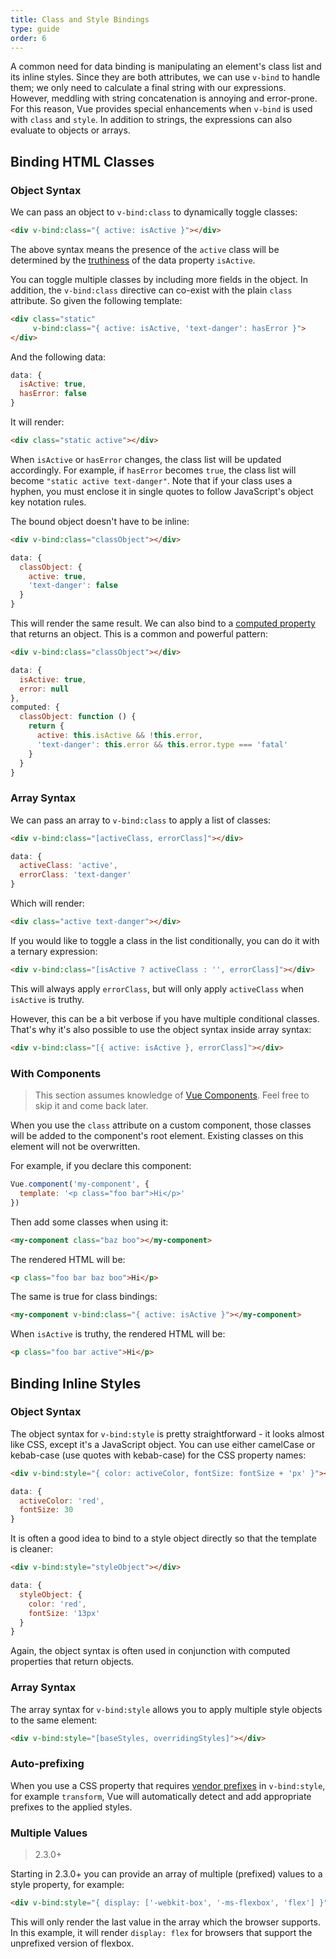 ```yaml
---
title: Class and Style Bindings
type: guide
order: 6
---
```


A common need for data binding is manipulating an element's class list and its inline styles. Since they are both attributes, we can use `v-bind` to handle them; we only need to calculate a final string with our expressions. However, meddling with string concatenation is annoying and error-prone. For this reason, Vue provides special enhancements when `v-bind` is used with `class` and `style`. In addition to strings, the expressions can also evaluate to objects or arrays.

## Binding HTML Classes

### Object Syntax

We can pass an object to `v-bind:class` to dynamically toggle classes:

``` html
<div v-bind:class="{ active: isActive }"></div>
```

The above syntax means the presence of the `active` class will be determined by the [truthiness](https://developer.mozilla.org/en-US/docs/Glossary/Truthy) of the data property `isActive`.

You can toggle multiple classes by including more fields in the object. In addition, the `v-bind:class` directive can co-exist with the plain `class` attribute. So given the following template:

``` html
<div class="static"
     v-bind:class="{ active: isActive, 'text-danger': hasError }">
</div>
```

And the following data:

``` js
data: {
  isActive: true,
  hasError: false
}
```

It will render:

``` html
<div class="static active"></div>
```

When `isActive` or `hasError` changes, the class list will be updated accordingly. For example, if `hasError` becomes `true`, the class list will become `"static active text-danger"`. Note that if your class uses a hyphen, you must enclose it in single quotes to follow JavaScript's object key notation rules.

The bound object doesn't have to be inline:

``` html
<div v-bind:class="classObject"></div>
```
``` js
data: {
  classObject: {
    active: true,
    'text-danger': false
  }
}
```

This will render the same result. We can also bind to a [computed property](computed.html) that returns an object. This is a common and powerful pattern:

``` html
<div v-bind:class="classObject"></div>
```
``` js
data: {
  isActive: true,
  error: null
},
computed: {
  classObject: function () {
    return {
      active: this.isActive && !this.error,
      'text-danger': this.error && this.error.type === 'fatal'
    }
  }
}
```

### Array Syntax

We can pass an array to `v-bind:class` to apply a list of classes:

``` html
<div v-bind:class="[activeClass, errorClass]"></div>
```
``` js
data: {
  activeClass: 'active',
  errorClass: 'text-danger'
}
```

Which will render:

``` html
<div class="active text-danger"></div>
```

If you would like to toggle a class in the list conditionally, you can do it with a ternary expression:

``` html
<div v-bind:class="[isActive ? activeClass : '', errorClass]"></div>
```

This will always apply `errorClass`, but will only apply `activeClass` when `isActive` is truthy.

However, this can be a bit verbose if you have multiple conditional classes. That's why it's also possible to use the object syntax inside array syntax:

``` html
<div v-bind:class="[{ active: isActive }, errorClass]"></div>
```

### With Components

> This section assumes knowledge of [Vue Components](components.html). Feel free to skip it and come back later.

When you use the `class` attribute on a custom component, those classes will be added to the component's root element. Existing classes on this element will not be overwritten.

For example, if you declare this component:

``` js
Vue.component('my-component', {
  template: '<p class="foo bar">Hi</p>'
})
```

Then add some classes when using it:

``` html
<my-component class="baz boo"></my-component>
```

The rendered HTML will be:

``` html
<p class="foo bar baz boo">Hi</p>
```

The same is true for class bindings:

``` html
<my-component v-bind:class="{ active: isActive }"></my-component>
```

When `isActive` is truthy, the rendered HTML will be:

``` html
<p class="foo bar active">Hi</p>
```

## Binding Inline Styles

### Object Syntax

The object syntax for `v-bind:style` is pretty straightforward - it looks almost like CSS, except it's a JavaScript object. You can use either camelCase or kebab-case (use quotes with kebab-case) for the CSS property names:

``` html
<div v-bind:style="{ color: activeColor, fontSize: fontSize + 'px' }"></div>
```
``` js
data: {
  activeColor: 'red',
  fontSize: 30
}
```

It is often a good idea to bind to a style object directly so that the template is cleaner:

``` html
<div v-bind:style="styleObject"></div>
```
``` js
data: {
  styleObject: {
    color: 'red',
    fontSize: '13px'
  }
}
```

Again, the object syntax is often used in conjunction with computed properties that return objects.

### Array Syntax

The array syntax for `v-bind:style` allows you to apply multiple style objects to the same element:

``` html
<div v-bind:style="[baseStyles, overridingStyles]"></div>
```

### Auto-prefixing

When you use a CSS property that requires [vendor prefixes](https://developer.mozilla.org/en-US/docs/Glossary/Vendor_Prefix) in `v-bind:style`, for example `transform`, Vue will automatically detect and add appropriate prefixes to the applied styles.

### Multiple Values

> 2.3.0+

Starting in 2.3.0+ you can provide an array of multiple (prefixed) values to a style property, for example:

``` html
<div v-bind:style="{ display: ['-webkit-box', '-ms-flexbox', 'flex'] }"></div>
```

This will only render the last value in the array which the browser supports. In this example, it will render `display: flex` for browsers that support the unprefixed version of flexbox.
